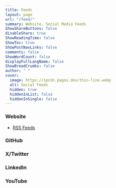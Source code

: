 ```yaml
---
title: Feeds
layout: page
url: "/feed/"
summary: Website, Social Media Feeds
ShowShareButtons: false
disableShare: true
ShowReadingTime: false
ShowToc: true
ShowPostNavLinks: false
comments: false
ShowWordCount: false
displayFullLangName: false
ShowBreadCrumbs: false
author: " "
cover:
  image: https://spcdn.pages.dev/thin-line.webp
  alt: Social Feeds
  hidden: true
  hiddenInList: false
  hiddenInSingle: false
---
```


### Website
- <a href="/index.xml" target="_blank">RSS Feeds</a>

### GitHub
<!-- <link rel="stylesheet" loading="lazy" href="https://unpkg.com/octicons@4.4.0/build/font/octicons.min.css"> -->
<link rel="preload" href="https://unpkg.com/octicons@4.4.0/build/font/octicons.min.css" as="style" onload="this.onload=null;this.rel='stylesheet'">
<link rel="stylesheet" loading="lazy" href="https://unpkg.com/github-activity-feed@latest/dist/github-activity.min.css">
<script type="text/javascript" defer loading="lazy" src="https://unpkg.com/mustache@4.2.0/mustache.min.js"></script>
<script type="text/javascript" loading="lazy" src="https://unpkg.com/github-activity-feed@latest/dist/github-activity.min.js"></script>
<div id="feed"></div>
<script>
GitHubActivity.feed({
  username: "SamirPaulb",
  selector: "#feed",
  limit: 10, // optional
});
</script>

### X/Twitter
<div class='sk-ww-twitter-feed' data-embed-id='25378610'></div><script src='https://widgets.sociablekit.com/twitter-feed/widget.js' async defer></script>

### LinkedIn
<div class='sk-ww-linkedin-profile-post' data-embed-id='25378599'></div><script src='https://widgets.sociablekit.com/linkedin-profile-posts/widget.js' async defer></script>

### YouTube
<div class='sk-ww-youtube-channel-videos' data-embed-id='25378612'></div><script src='https://widgets.sociablekit.com/youtube-channel-videos/widget.js' async defer></script>




